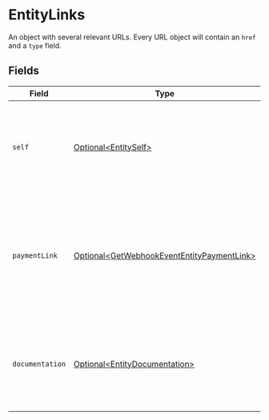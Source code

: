 # EntityLinks

An object with several relevant URLs. Every URL object will contain an `href` and a `type` field.


## Fields

| Field                                                                                                      | Type                                                                                                       | Required                                                                                                   | Description                                                                                                |
| ---------------------------------------------------------------------------------------------------------- | ---------------------------------------------------------------------------------------------------------- | ---------------------------------------------------------------------------------------------------------- | ---------------------------------------------------------------------------------------------------------- |
| `self`                                                                                                     | [Optional\<EntitySelf>](../../models/operations/EntitySelf.md)                                             | :heavy_minus_sign:                                                                                         | In v2 endpoints, URLs are commonly represented as objects with an `href` and `type` field.                 |
| `paymentLink`                                                                                              | [Optional\<GetWebhookEventEntityPaymentLink>](../../models/operations/GetWebhookEventEntityPaymentLink.md) | :heavy_minus_sign:                                                                                         | The URL your customer should visit to make the payment. This is where you should redirect the customer to. |
| `documentation`                                                                                            | [Optional\<EntityDocumentation>](../../models/operations/EntityDocumentation.md)                           | :heavy_minus_sign:                                                                                         | In v2 endpoints, URLs are commonly represented as objects with an `href` and `type` field.                 |